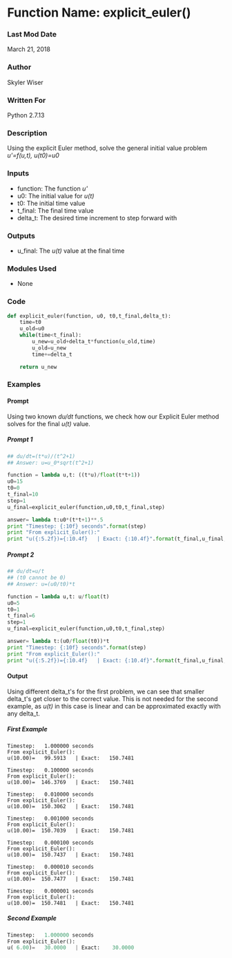 # Function Name: explicit_euler()

### Last Mod Date
March 21, 2018
### Author
Skyler Wiser
### Written For
Python 2.7.13
### Description
Using the explicit Euler method, solve the general initial value problem _u'=f(u,t), u(t0)=u0_
### Inputs

* function: The function _u'_
* u0: The initial value for _u(t)_
* t0: The initial time value
* t_final: The final time value
* delta_t: The desired time increment to step forward with

### Outputs

* u_final: The _u(t)_ value at the final time

### Modules Used

* None


### Code

```python
def explicit_euler(function, u0, t0,t_final,delta_t):
    time=t0
    u_old=u0
    while(time<t_final):
        u_new=u_old+delta_t*function(u_old,time)
        u_old=u_new
        time+=delta_t

    return u_new
```


### Examples
#### Prompt

Using two known _du/dt_ functions, we check how our Explicit Euler method solves for the final _u(t)_ value.

##### Prompt 1

```python
## du/dt=(t*u)/(t^2+1)
## Answer: u=u_0*sqrt(t^2+1)

function = lambda u,t: ((t*u)/float(t*t+1))
u0=15
t0=0
t_final=10
step=1
u_final=explicit_euler(function,u0,t0,t_final,step)

answer= lambda t:u0*(t*t+1)**.5
print "Timestep: {:10f} seconds".format(step)
print "From explicit_Euler():"
print "u({:5.2f})={:10.4f}   | Exact: {:10.4f}".format(t_final,u_final,answer(t_final))
```

##### Prompt 2

```python
## du/dt=u/t
## (t0 cannot be 0)
## Answer: u=(u0/t0)*t

function = lambda u,t: u/float(t)
u0=5
t0=1
t_final=6
step=1
u_final=explicit_euler(function,u0,t0,t_final,step)

answer= lambda t:(u0/float(t0))*t
print "Timestep: {:10f} seconds".format(step)
print "From explicit_Euler():"
print "u({:5.2f})={:10.4f}   | Exact: {:10.4f}".format(t_final,u_final,answer(t_final))

```

#### Output

Using different delta_t's for the first problem, we can see that smaller delta_t's get closer to the correct value. This is not needed for the second example, as _u(t)_ in this case is linear and can be approximated exactly with any delta_t.

##### First Example

```
Timestep:   1.000000 seconds
From explicit_Euler():
u(10.00)=   99.5913   | Exact:   150.7481

Timestep:   0.100000 seconds
From explicit_Euler():
u(10.00)=  146.3769   | Exact:   150.7481

Timestep:   0.010000 seconds
From explicit_Euler():
u(10.00)=  150.3062   | Exact:   150.7481

Timestep:   0.001000 seconds
From explicit_Euler():
u(10.00)=  150.7039   | Exact:   150.7481

Timestep:   0.000100 seconds
From explicit_Euler():
u(10.00)=  150.7437   | Exact:   150.7481

Timestep:   0.000010 seconds
From explicit_Euler():
u(10.00)=  150.7477   | Exact:   150.7481

Timestep:   0.000001 seconds
From explicit_Euler():
u(10.00)=  150.7481   | Exact:   150.7481
```

##### Second Example

```python
Timestep:   1.000000 seconds
From explicit_Euler():
u( 6.00)=   30.0000   | Exact:    30.0000
```

